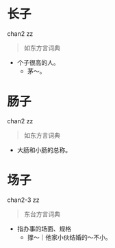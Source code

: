 # 长子
chan2 zz
> 如东方言词典
- 个子很高的人。
  - 茅～。

# 肠子
chan2 zz
> 如东方言词典
- 大肠和小肠的总称。

# 场子
chan2-3 zz
> 东台方言词典
- 指办事的场面、规格
  - 撑～｜他家小伙结婚的～不小。
